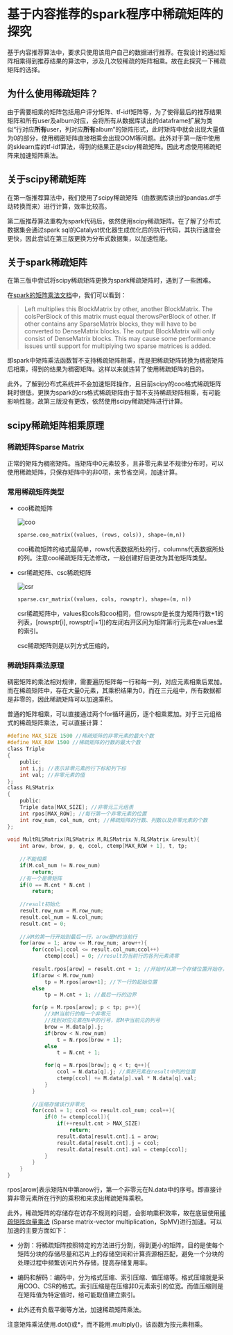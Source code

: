 # 基于内容推荐的spark程序中稀疏矩阵的探究

基于内容推荐算法中，要求只使用该用户自己的数据进行推荐。在我设计的通过矩阵相乘得到推荐结果的算法中，涉及几次较稀疏的矩阵相乘。故在此探究一下稀疏矩阵的选择。

## 为什么使用稀疏矩阵？

由于需要相乘的矩阵包括用户评分矩阵、tf-idf矩阵等，为了使得最后的推荐结果矩阵和所有user及album对应，会将所有从数据库读出的dataframe扩展为类似“行对应**所有**user，列对应**所有**album”的矩阵形式，此时矩阵中就会出现大量值为0的部分，使用稠密矩阵直接相乘会出现OOM等问题。此外对于第一版中使用的sklearn库的tf-idf算法，得到的结果正是scipy稀疏矩阵。因此考虑使用稀疏矩阵来加速矩阵乘法。

## 关于scipy稀疏矩阵

在第一版推荐算法中，我们使用了scipy稀疏矩阵（由数据库读出的pandas.df手动转换而来）进行计算，效率比较高。

第二版推荐算法重构为spark代码后，依然使用scipy稀疏矩阵。在了解了分布式数据集会通过spark sql的Catalyst优化器生成优化后的执行代码，其执行速度会更快，因此尝试在第三版更换为分布式数据集，以加速性能。

## 关于spark稀疏矩阵

在第三版中尝试将scipy稀疏矩阵更换为spark稀疏矩阵时，遇到了一些困难。

在[spark的矩阵乘法文档](https://spark.apache.org/docs/latest/api/python/pyspark.mllib.html?highlight=multiply#pyspark.mllib.linalg.distributed.BlockMatrix.multiply)中，我们可以看到：

>Left multiplies this BlockMatrix by other, another BlockMatrix. The colsPerBlock of this matrix must equal therowsPerBlock of other. If other contains any SparseMatrix blocks, they will have to be converted to DenseMatrix blocks. The output BlockMatrix will only consist of DenseMatrix blocks. This may cause some performance issues until support for multiplying two sparse matrices is added.

即spark中矩阵乘法函数暂不支持稀疏矩阵相乘，而是把稀疏矩阵转换为稠密矩阵后相乘，得到的结果为稠密矩阵。这样以来就违背了使用稀疏矩阵的目的。

此外，了解到分布式系统并不会加速矩阵操作，且目前scipy的coo格式稀疏矩阵耗时很低，更换为spark的crs格式稀疏矩阵由于暂不支持稀疏矩阵相乘，有可能影响性能，故第三版没有更改，依然使用scipy稀疏矩阵进行计算。

## scipy稀疏矩阵相乘原理

### 稀疏矩阵Sparse Matrix

正常的矩阵为稠密矩阵。当矩阵中0元素较多，且非零元素呈不规律分布时，可以使用稀疏矩阵，只保存矩阵中的非0项，来节省空间，加速计算。

### 常用稀疏矩阵类型

+ coo稀疏矩阵

    ![coo](https://i.loli.net/2019/05/08/5cd254b7a0be8.jpg)
    
    ```py
    sparse.coo_matrix((values, (rows, cols)), shape=(m,n))
    ```
    
    coo稀疏矩阵的格式最简单，rows代表数据所处的行，columns代表数据所处的列。注意coo稀疏矩阵无法修改，一般创建好后更改为其他矩阵类型。

+ csr稀疏矩阵、csc稀疏矩阵

    ![csr](https://i.loli.net/2019/05/08/5cd254d5a522a.jpg)
    
    ```py
    sparse.csr_matrix((values, cols, rowsptr), shape=(m, n))
    ```
    
    csr稀疏矩阵中，values和cols和coo相同，但rowsptr是长度为矩阵行数+1的列表，[rowsptr[i], rowsptr[i+1])的左闭右开区间为矩阵第i行元素在values里的索引。
    
    csc稀疏矩阵则是以列方式压缩的。

### 稀疏矩阵乘法原理

稠密矩阵的乘法相对规律，需要遍历矩阵每一行和每一列，对应元素相乘后累加。而在稀疏矩阵中，存在大量0元素，其乘积结果为0，而在三元组中，所有数据都是非零的，因此稀疏矩阵可以加速乘积。

普通的矩阵相乘，可以直接通过两个for循环遍历，逐个相乘累加。对于三元组格式的稀疏矩阵乘法，可以直接计算：

```C
#define MAX_SIZE 1500 //稀疏矩阵的非零元素的最大个数
#define MAX_ROW 1500 //稀疏矩阵的行数的最大个数
class Triple
{
    public:
    int i,j; //表示非零元素的行下标和列下标
    int val; //非零元素的值
};
class RLSMatrix
{
    public:
    Triple data[MAX_SIZE]; //非零元三元组表
    int rpos[MAX_ROW]; //每行第一个非零元素的位置
    int row_num, col_num, cnt; //稀疏矩阵的行数、列数以及非零元素的个数
};
 
void MultRLSMatrix(RLSMatrix M,RLSMatrix N,RLSMatrix &result){
    int arow, brow, p, q, ccol, ctemp[MAX_ROW + 1], t, tp;
    
    //不能相乘
    if(M.col_num != N.row_num)
        return;
    //有一个是零矩阵
    if(0 == M.cnt * N.cnt )
        return;
    
    //result初始化
    result.row_num = M.row_num;
    result.col_num = N.col_num;
    result.cnt = 0;
    
    //从M的第一行开始到最后一行，arow是M的当前行
    for(arow = 1; arow <= M.row_num; arow++){
        for(ccol=1;ccol <= result.col_num;ccol++)
            ctemp[ccol] = 0; //result的当前行的各列元素清零
            
        result.rpos[arow] = result.cnt + 1; //开始时从第一个存储位置开始存，后面是基于前面的
        if(arow < M.row_num)
            tp = M.rpos[arow+1]; //下一行的起始位置
        else
            tp = M.cnt + 1; //最后一行的边界

        for(p = M.rpos[arow]; p < tp; p++){
            //对M当前行的每一个非零元
            //找到对应元素在N中的行号，即M中当前元的列号
            brow = M.data[p].j;
            if(brow < N.row_num)
                t = N.rpos[brow + 1];
            else
                t = N.cnt + 1;

            for(q = N.rpos[brow]; q < t; q++){
                ccol = N.data[q].j; //乘积元素在result中列的位置
                ctemp[ccol] += M.data[p].val * N.data[q].val;
            }
        }
        
        //压缩存储该行非零元
        for(ccol = 1; ccol <= result.col_num; ccol++){
            if(0 != ctemp[ccol]){
                if(++result.cnt > MAX_SIZE)
                    return;
                result.data[result.cnt].i = arow;
                result.data[result.cnt].j = ccol;
                result.data[result.cnt].val = ctemp[ccol];
            }
        }
    }
}
```

rpos[arow]表示矩阵N中第arow行，第一个非零元在N.data中的序号。即直接计算非零元素所在行列的乘积和来求出稀疏矩阵乘积。

此外，稀疏矩阵的存储存在访存不规则的问题，会影响乘积效率，故在底层使用[稀疏矩阵向量乘法](https://jackgittes.github.io/2017/08/23/matrix-multip-optimization/) (Sparse matrix-vector multiplication，SpMV)进行加速。可以加速的主要方面如下：

+ 分割：将稀疏矩阵按照特定的方法进行分割，得到更小的矩阵，目的是使每个矩阵分块的存储尽量和芯片上的存储空间和计算资源相匹配，避免一个分块的处理过程中频繁访问片外存储，提高存储复用率。

+ 编码和解码：编码中，分为格式压缩、索引压缩、值压缩等。格式压缩就是采用COO、CSR的格式。索引压缩是在压缩非0元素索引的位宽。而值压缩则是在矩阵值为特定值时，给可能取值建立索引。

+ 此外还有负载平衡等方法，加速稀疏矩阵乘法。

注意矩阵乘法使用.dot()或*，而不能用.multiply()，该函数为按元素相乘。